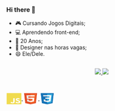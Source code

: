 ### Hi there 👋
- 🎮 Cursando Jogos Digitais;
- 💻 Aprendendo front-end;
- 🎂 20 Anos;
- 🎨 Designer nas horas vagas;
- 😄 Ele/Dele.

##
<div align="center">
  <a href="https://github.com/murilononato">
  <img height="180em" src="https://github-readme-stats.vercel.app/api?username=murilononato&show_icons=true&theme=dracula&include_all_commits=true&count_private=true"/>
  <img height="180em" src="https://github-readme-stats.vercel.app/api/top-langs/?username=murilononato&layout=compact&langs_count=7&theme=dracula"/>
</div>

##

<div style="display: inline_block"><br>
  <img align="center" alt="Rafa-Js" height="30" width="40" src="https://raw.githubusercontent.com/devicons/devicon/master/icons/javascript/javascript-plain.svg">
  <img align="center" alt="Rafa-HTML" height="30" width="40" src="https://raw.githubusercontent.com/devicons/devicon/master/icons/html5/html5-original.svg">
  <img align="center" alt="Rafa-CSS" height="30" width="40" src="https://raw.githubusercontent.com/devicons/devicon/master/icons/css3/css3-original.svg">
  </div>
